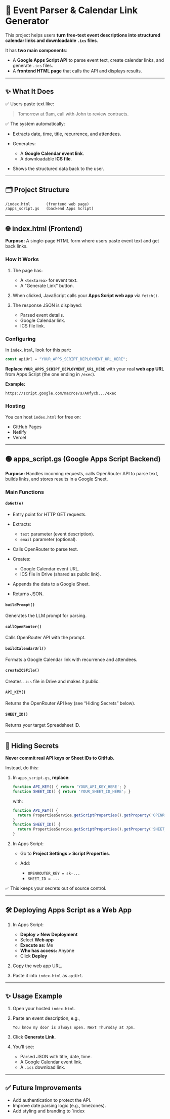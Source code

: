 # 📅 Event Parser & Calendar Link Generator

This project helps users **turn free-text event descriptions into structured calendar links and downloadable `.ics` files**.

It has **two main components**:

* A **Google Apps Script API** to parse event text, create calendar links, and generate `.ics` files.
* A **frontend HTML page** that calls the API and displays results.

---

## ✨ What It Does

✅ Users paste text like:

> Tomorrow at 9am, call with John to review contracts.

✅ The system automatically:

* Extracts date, time, title, recurrence, and attendees.
* Generates:

  * A **Google Calendar event link**.
  * A downloadable **ICS file**.
* Shows the structured data back to the user.

---

## 🗂️ Project Structure

```
/index.html       (frontend web page)
/apps_script.gs   (backend Apps Script)
```

---

## 🌐 index.html (Frontend)

**Purpose:**
A single-page HTML form where users paste event text and get back links.

### How it Works

1. The page has:

   * A `<textarea>` for event text.
   * A "Generate Link" button.
2. When clicked, JavaScript calls your **Apps Script web app** via `fetch()`.
3. The response JSON is displayed:

   * Parsed event details.
   * Google Calendar link.
   * ICS file link.

### Configuring

In `index.html`, look for this part:

```javascript
const apiUrl = "YOUR_APPS_SCRIPT_DEPLOYMENT_URL_HERE";
```

**Replace `YOUR_APPS_SCRIPT_DEPLOYMENT_URL_HERE`** with your real **web app URL** from Apps Script (the one ending in `/exec`).

**Example:**

```
https://script.google.com/macros/s/AKfycb.../exec
```

### Hosting

You can host `index.html` for free on:

* GitHub Pages
* Netlify
* Vercel

---

## 🟢 apps\_script.gs (Google Apps Script Backend)

**Purpose:**
Handles incoming requests, calls OpenRouter API to parse text, builds links, and stores results in a Google Sheet.

### Main Functions

#### `doGet(e)`

* Entry point for HTTP GET requests.
* Extracts:

  * `text` parameter (event description).
  * `email` parameter (optional).
* Calls OpenRouter to parse text.
* Creates:

  * Google Calendar event URL.
  * ICS file in Drive (shared as public link).
* Appends the data to a Google Sheet.
* Returns JSON.

#### `buildPrompt()`

Generates the LLM prompt for parsing.

#### `callOpenRouter()`

Calls OpenRouter API with the prompt.

#### `buildCalendarUrl()`

Formats a Google Calendar link with recurrence and attendees.

#### `createICSFile()`

Creates `.ics` file in Drive and makes it public.

#### `API_KEY()`

Returns the OpenRouter API key (see “Hiding Secrets” below).

#### `SHEET_ID()`

Returns your target Spreadsheet ID.

---

## 🔐 Hiding Secrets

**Never commit real API keys or Sheet IDs to GitHub.**

Instead, do this:

1. In `apps_script.gs`, **replace**:

   ```javascript
   function API_KEY() { return 'YOUR_API_KEY_HERE'; }
   function SHEET_ID() { return 'YOUR_SHEET_ID_HERE'; }
   ```

   with:

   ```javascript
   function API_KEY() {
     return PropertiesService.getScriptProperties().getProperty('OPENROUTER_KEY');
   }
   function SHEET_ID() {
     return PropertiesService.getScriptProperties().getProperty('SHEET_ID');
   }
   ```

2. In Apps Script:

   * Go to **Project Settings > Script Properties**.
   * Add:

     * `OPENROUTER_KEY = sk-...`
     * `SHEET_ID = ...`

✅ This keeps your secrets out of source control.

---

## 🛠️ Deploying Apps Script as a Web App

1. In Apps Script:

   * **Deploy > New Deployment**
   * Select **Web app**
   * **Execute as:** Me
   * **Who has access:** Anyone
   * Click **Deploy**
2. Copy the web app URL.
3. Paste it into `index.html` as `apiUrl`.

---

## ✨ Usage Example

1. Open your hosted `index.html`.
2. Paste an event description, e.g.,

   ```
   You know my door is always open. Next Thursday at 7pm.
   ```
3. Click **Generate Link**.
4. You’ll see:

   * Parsed JSON with title, date, time.
   * A Google Calendar event link.
   * A `.ics` download link.

---

## ✅ Future Improvements

* Add authentication to protect the API.
* Improve date parsing logic (e.g., timezones).
* Add styling and branding to \`index